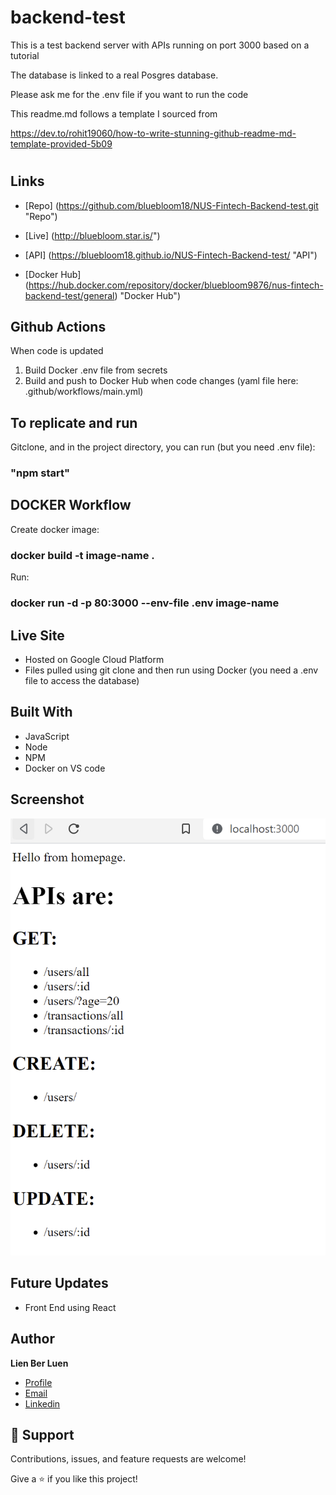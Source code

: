 # backend-test
This is a test backend server with APIs running on port 3000 based on a tutorial

The database is linked to a real Posgres database. 

Please ask me for the .env file if you want to run the code

This readme.md follows a template I sourced from 

https://dev.to/rohit19060/how-to-write-stunning-github-readme-md-template-provided-5b09

<h1 align="center"><project-name></h1>

<p align="center"><project-description></p>

## Links

- [Repo] (https://github.com/bluebloom18/NUS-Fintech-Backend-test.git "Repo")

- [Live] (http://bluebloom.star.is/")

- [API] (https://bluebloom18.github.io/NUS-Fintech-Backend-test/ "API")
  
- [Docker Hub] (https://hub.docker.com/repository/docker/bluebloom9876/nus-fintech-backend-test/general) "Docker Hub")

## Github Actions
  
When code is updated
1. Build Docker .env file from secrets
2. Build and push to Docker Hub when code changes
(yaml file here: .github/workflows/main.yml)
  
## To replicate and run

Gitclone, and in the project directory, you can run (but you need .env file):
  ### "npm start" 
  
## DOCKER Workflow

Create docker image: 
  ### docker build -t image-name .
Run: 
  ### docker run -d -p 80:3000 --env-file .env image-name

## Live Site
- Hosted on Google Cloud Platform
- Files pulled using git clone and then run using Docker (you need a .env file to access the database)

## Built With

- JavaScript
- Node
- NPM
- Docker on VS code

## Screenshot
![](screenshot.png)
  
## Future Updates

- Front End using React
  
## Author

**Lien Ber Luen**

- [Profile](https://github.com/bluebloom18 "Lien Ber Luen")
- [Email](mailto:lienbl@gmail.com?subject=Hi "Hi!")
- [Linkedin](https://www.linkedin.com/in/ber-luen-lien-512ba314/ "Welcome")

## 🤝 Support

Contributions, issues, and feature requests are welcome!

Give a ⭐️ if you like this project!
